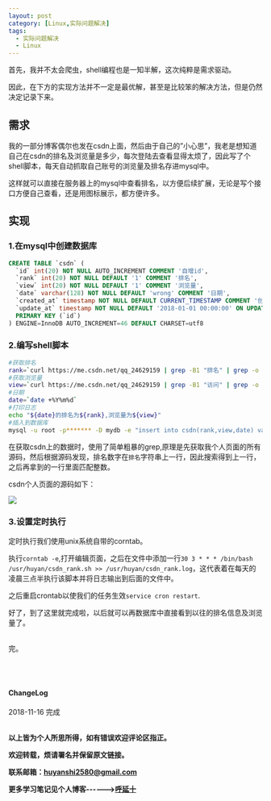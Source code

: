 ```yaml
---
layout: post
category: [Linux,实际问题解决]
tags:
  - 实际问题解决
  - Linux
---
```


首先，我并不太会爬虫，shell编程也是一知半解，这次纯粹是需求驱动。

因此，在下方的实现方法并不一定是最优解，甚至是比较笨的解决方法，但是仍然决定记录下来。

## 需求

我的一部分博客偶尔也发在csdn上面，然后由于自己的”小心思”，我老是想知道自己在csdn的排名及浏览量是多少，每次登陆去查看显得太烦了，因此写了个shell脚本，每天自动抓取自己账号的浏览量及排名存进mysql中。

这样就可以直接在服务器上的mysql中查看排名，以方便后续扩展，无论是写个接口方便自己查看，还是用图标展示，都方便许多。

## 实现

### 1.在mysql中创建数据库

```sql
CREATE TABLE `csdn` (
  `id` int(20) NOT NULL AUTO_INCREMENT COMMENT '自增id',
  `rank` int(20) NOT NULL DEFAULT '1' COMMENT '排名',
  `view` int(20) NOT NULL DEFAULT '1' COMMENT '浏览量',
  `date` varchar(128) NOT NULL DEFAULT 'wrong' COMMENT '日期',
  `created_at` timestamp NOT NULL DEFAULT CURRENT_TIMESTAMP COMMENT '创建时间',
  `update_at` timestamp NOT NULL DEFAULT '2018-01-01 00:00:00' ON UPDATE CURRENT_TIMESTAMP COMMENT '修改时间',
  PRIMARY KEY (`id`)
) ENGINE=InnoDB AUTO_INCREMENT=46 DEFAULT CHARSET=utf8
```

### 2.编写shell脚本

```bash
#获取排名
rank=`curl https://me.csdn.net/qq_24629159 | grep -B1 "排名" | grep -o "[0-9]*[1-9][0-9]*"`
#获取浏览量
view=`curl https://me.csdn.net/qq_24629159 | grep -B1 "访问" | grep -o "[0-9]*[1-9][0-9]*"`
#日期
date=`date +%Y%m%d`
#打印日志
echo "${date}的排名为${rank},浏览量为${view}"
#插入到数据库
mysql -u root -p******* -D mydb -e "insert into csdn(rank,view,date) values ("$rank", "$view","${date}")"
```

在获取csdn上的数据时，使用了简单粗暴的grep,原理是先获取我个人页面的所有源码，然后根据源码发现，排名数字在`排名`字符串上一行，因此搜索得到上一行，之后再拿到的一行里面匹配整数。

csdn个人页面的源码如下：

![](http://img.couplecoders.tech/markdown-img-paste-20181114210124584.png)

### 3.设置定时执行

定时执行我们使用unix系统自带的corntab。

执行`corntab -e`,打开编辑页面，之后在文件中添加一行`30 3 * * * /bin/bash /usr/huyan/csdn_rank.sh >> /usr/huyan/csdn_rank.log`，这代表着在每天的凌晨三点半执行该脚本并将日志输出到后面的文件中。

之后重启crontab以使我们的任务生效`service cron restart`.

好了，到了这里就完成啦，以后就可以再数据库中直接看到以往的排名信息及浏览量了。


<br>
完。

<br>
<br>
<br>
<br>
<h4>ChangeLog</h4>
2018-11-16 完成
<br>
<br>

**以上皆为个人所思所得，如有错误欢迎评论区指正。**

**欢迎转载，烦请署名并保留原文链接。**

**联系邮箱：huyanshi2580@gmail.com**

**更多学习笔记见个人博客------><a href="{{ site.baseurl }}/">呼延十</a>**
